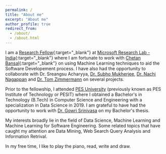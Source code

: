 ```yaml
---
permalink: /
title: "About me"
excerpt: "About me"
author_profile: true
redirect_from: 
  - /about/
  - /about.html
---
```


I am a [Research Fellow](https://www.microsoft.com/en-us/research/academic-program/research-fellows-program-at-microsoft-research-india/){:target="_blank"} at [Microsoft Research Lab - India](https://www.microsoft.com/en-us/research/lab/microsoft-research-india/){:target="_blank"} where I am fortunate to work with [Chetan Bansal](https://www.microsoft.com/en-us/research/people/chetanb/){:target="_blank"} on using Machine Learning techniques to aid the Software Developement process. I have also had the opportunity to collaborate with Dr. Sreangsu Acharyya, [Dr. Subho Mukherjee](https://www.microsoft.com/en-us/research/people/submukhe/), [Dr. Nachi Nagappan](https://nachinagappan.github.io/) and [Dr. Tom Zimmermann](http://thomas-zimmermann.com/) on several projects. 

Prior to the fellowship, I attended [PES University](https://cs.pes.edu/) (previously known as PES Institute of Technology or PESIT) where I obtained a Bachelor's in Technology (B.Tech) in Computer Science and Engineering with a specialization in Data Science in 2019. I am grateful to have had the opportunity to work with [Dr. Gowri Srinivasa](https://faculty.pes.edu/p10019) on my Bachelor's thesis. 

My interests broadly lie in the field of Data Science, Machine Learning and Machine Learning for Software Engineering. Some related topics that have caught my attention are Data Mining, Web Search Query Analysis and Information Retrival.

In my free time, I like to play the piano, read, write and draw.
